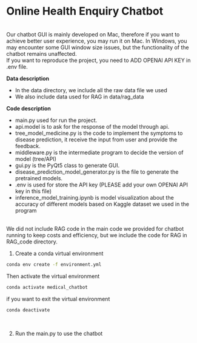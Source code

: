# Online Health Enquiry Chatbot
<br>
Our chatbot GUI is mainly developed on Mac, therefore if you want to achieve better user experience, you may run it on Mac. In Windows, you may encounter some GUI window size issues, but the functionality of the chatbot remains unaffected.
<br>
If you want to reproduce the project, you need to ADD OPENAI API KEY in .env file.
<br>

**Data description**
- In the data directory, we include all the raw data file we used
- We also include data used for RAG in data/rag_data

**Code description**
- main.py used for run the project.
- api.model is to ask for the response of the model through api.
- tree_model_medicine.py is the code to implement the symptoms to disease prediction, it receive the input from user and provide the feedback.
- middleware.py is the intermediate program to decide the version of model (tree/API)
- gui.py is the PyQt5 class to generate GUI.
- disease_prediction_model_generator.py is the file to generate the pretrained models.
- .env is used for store the API key (PLEASE add your own OPENAI API key in this file)
- inference_model_training.ipynb is model visualization about the accuracy of different models based on Kaggle dataset we used in the program
<br>
We did not include RAG code in the main code we provided for chatbot running to keep costs and efficiency, but we include the code for RAG in RAG_code directory.
<br>

1. Create a conda virtual environment
```bash
conda env create -f environment.yml
```
Then activate the virtual environment
```bash
conda activate medical_chatbot
```
if you want to exit the virtual environment
```bash
conda deactivate
```
<br>

2. Run the main.py to use the chatbot

